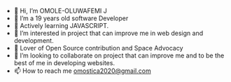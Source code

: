 - 👋 Hi, I’m OMOLE-OLUWAFEMI J
- 👀 I’m a 19 years old software Developer
- 🌱 Actively learning JAVASCRIPT.
- 👀 I’m interested in project that can improve me in web design and development.
- 🌱 Lover of Open Source contribution and Space Advocacy
- 💞️ I’m looking to collaborate on project that can improve me and to be the best of me in developing websites.
- 📫 How to reach me omostica2020@gmail.com

<!---
OMOLE-OLUWAFEMI/OMOLE-OLUWAFEMI is a ✨ special ✨ repository because its `README.md` (this file) appears on your GitHub profile.
You can click the Preview link to take a look at your changes.
--->
